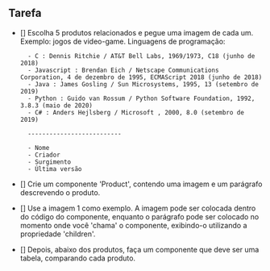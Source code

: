 ## Tarefa

- [] Escolha 5 produtos relacionados e pegue uma imagem de cada um. Exemplo: jogos de video-game.
    Linguagens de programação: 
    
        - C : Dennis Ritchie / AT&T Bell Labs, 1969/1973, C18 (junho de 2018)
        - Javascript : Brendan Eich / Netscape Communications Corporation, 4 de dezembro de 1995, ECMAScript 2018 (junho de 2018)
        - Java : James Gosling / Sun Microsystems, 1995, 13 (setembro de 2019)
        - Python : Guido van Rossum / Python Software Foundation, 1992, 3.8.3 (maio de 2020)
        - C# : Anders Hejlsberg / Microsoft , 2000, 8.0 (setembro de 2019)

        --------------------------
    
        - Nome
        - Criador
        - Surgimento
        - Última versão
    

- [] Crie um componente 'Product', contendo uma imagem e um parágrafo descrevendo o produto. 

- [] Use a imagem 1 como exemplo. A imagem pode ser colocada dentro do código do componente, enquanto o parágrafo pode ser colocado no momento onde você 'chama' o componente, exibindo-o utilizando a propriedade 'children'.

- [] Depois, abaixo dos produtos, faça um componente que deve ser uma tabela, comparando cada produto.